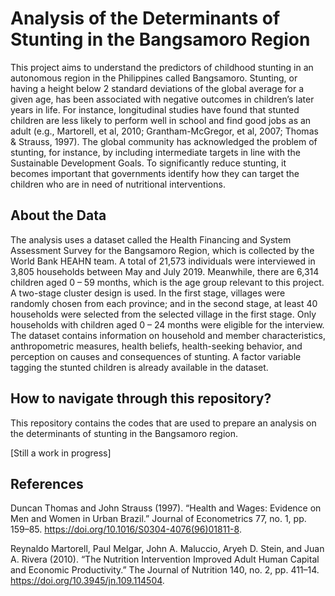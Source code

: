 # Analysis of the Determinants of Stunting in the Bangsamoro Region

This project aims to understand the predictors of childhood stunting in an autonomous region in the Philippines called Bangsamoro. Stunting, or having a height below 2 standard deviations of the global average for a given age, has been associated with negative outcomes in children’s later years in life. For instance, longitudinal studies have found that stunted children are less likely to perform well in school and find good jobs as an adult (e.g., Martorell, et al, 2010; Grantham-McGregor, et al, 2007; Thomas & Strauss, 1997).  The global community has acknowledged the problem of stunting, for instance, by including intermediate targets in line with the Sustainable Development Goals. To significantly reduce stunting, it becomes important that governments identify how they can target the children who are in need of nutritional interventions. 


## About the Data

The analysis uses a dataset  called the Health Financing and System Assessment Survey for the Bangsamoro Region, which is collected by the World Bank HEAHN team. A total of 21,573 individuals were interviewed in 3,805 households between May and July 2019. Meanwhile, there are 6,314 children aged 0 – 59 months, which is the age group relevant to this project.  A two-stage cluster design is used. In the first stage, villages were randomly chosen from each province; and in the second stage, at least 40 households were selected from the selected village in the first stage. Only households with children aged 0 – 24 months were eligible for the interview. The dataset contains information on household and member characteristics, anthropometric measures, health beliefs, health-seeking behavior, and perception on causes and consequences of stunting. A factor variable tagging the stunted children is already available in the dataset. 

## How to navigate through this repository?

This repository contains the codes that are used to prepare an analysis on the determinants of stunting in the Bangsamoro region. 

[Still a work in progress]

## References
Duncan Thomas and John Strauss (1997). “Health and Wages: Evidence on Men and Women in Urban Brazil.” Journal of Econometrics 77, no. 1, pp. 159–85. https://doi.org/10.1016/S0304-4076(96)01811-8.

Reynaldo Martorell, Paul Melgar, John A. Maluccio, Aryeh D. Stein, and Juan A. Rivera (2010). “The Nutrition Intervention Improved Adult Human Capital and Economic Productivity.” The Journal of Nutrition 140, no. 2, pp. 411–14. https://doi.org/10.3945/jn.109.114504.

